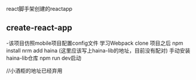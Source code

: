 react脚手架创建的reactapp
## create-react-app 
-该项目仿照mobile项目配置config文件 学习Webpack
clone 项目之后
npm install
nrm add haina (这里应该写上haina-lib的地址，目前没有配对)
手动安装haina-lib仓库
npm run dev启动

//小酒柜的地址已经弃用